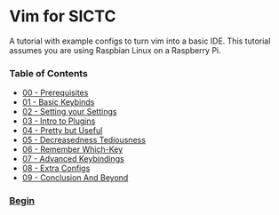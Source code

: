 # Vim for SICTC

A tutorial with example configs to turn vim into a basic IDE. This tutorial
assumes you are using Raspbian Linux on a Raspberry Pi.

### Table of Contents

- [00 - Prerequisites](/Tutorial/00_Prerequisites.md)
- [01 - Basic Keybinds](/Tutorial/01_Basic_Keybindings.md)
- [02 - Setting your Settings](/Tutorial/02_Setting_your_Settings.md)
- [03 - Intro to Plugins](/Tutorial/03_Intro_to_Plugins.md)
- [04 - Pretty but Useful](/Tutorial/04_Pretty_but_Useful.md)
- [05 - Decreasedness Tediousness](/Tutorial/05_Decreasedness_Tediousness.md)
- [06 - Remember Which-Key](/Tutorial/06_Remember_Which-Key.md)
- [07 - Advanced Keybindings](/Tutorial/07_Advanced_Keybindings.md)
- [08 - Extra Configs](/Tutorial/08_Extra_Configs.md)
- [09 - Conclusion And Beyond](/Tutorial/09_Conclusion_and_Beyond.md)

### [Begin](/Tutorial/00_Prerequisites.md)
